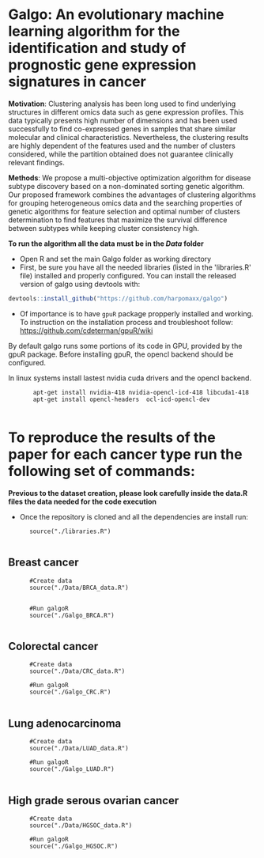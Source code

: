 #  Galgo: An evolutionary machine learning algorithm for the identification and study of prognostic gene expression signatures in cancer

**Motivation**: Clustering analysis has been long used to find underlying structures in different omics data such as gene expression profiles. This data typically presents high number of dimensions and has been used successfully to find co-expressed genes in samples that share similar molecular and clinical characteristics. Nevertheless, the clustering results are highly dependent of the features used and the number of clusters considered, while the partition obtained does not guarantee clinically relevant findings.

**Methods**: We propose a multi-objective optimization algorithm for disease subtype discovery based on a non-dominated sorting genetic algorithm. Our proposed framework combines the advantages of clustering algorithms for grouping heterogeneous omics data and the searching properties of genetic algorithms for feature selection and optimal number of clusters determination to find features that maximize the survival difference between subtypes while keeping cluster consistency high.

**To run the algorithm all the data must be in the *Data* folder**

* Open R and set the main Galgo folder as working directory
* First, be sure you have all the needed libraries (listed in the 'libraries.R' file) installed and properly configured.
You can install the released version of galgo using devtools with:

``` r
devtools::install_github("https://github.com/harpomaxx/galgo")
```

* Of importance is to have `gpuR` package propperly installed and working. To instruction on the installation process and troubleshoot follow: https://github.com/cdeterman/gpuR/wiki

By default galgo runs some portions of its code in GPU, provided by the gpuR package. Before installing gpuR, the opencl backend should be configured. 

In linux systems install lastest nvidia cuda drivers and the opencl backend.

```
       apt-get install nvidia-418 nvidia-opencl-icd-418 libcuda1-418
       apt-get install opencl-headers  ocl-icd-opencl-dev
       
```



# To reproduce the results of the paper for each cancer type run the following set of commands:

**Previous to the dataset creation, please look carefully inside the data.R files the data needed for the code execution**

* Once the repository is cloned and all the dependencies are install run:

```
      source("./libraries.R")
      
```

## Breast cancer
```
      #Create data
      source("./Data/BRCA_data.R")
     
      
      #Run galgoR
      source("./Galgo_BRCA.R")
      
```
## Colorectal cancer
```
      #Create data
      source("./Data/CRC_data.R")
      
      #Run galgoR
      source("./Galgo_CRC.R")
      
```
## Lung adenocarcinoma
```
      #Create data
      source("./Data/LUAD_data.R")
      
      #Run galgoR
      source("./Galgo_LUAD.R")
      
```

## High grade serous ovarian cancer
```
      #Create data
      source("./Data/HGSOC_data.R")
      
      #Run galgoR
      source("./Galgo_HGSOC.R")
      
```
